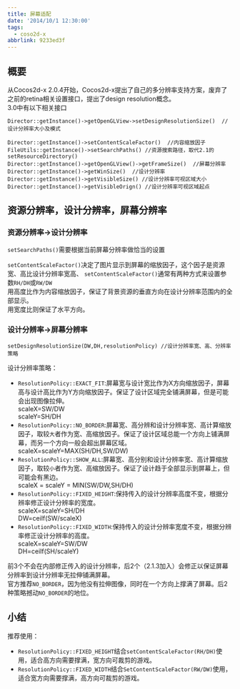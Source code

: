 ```yaml
---
title: 屏幕适配
date: '2014/10/1 12:30:00'
tags:
  - coso2d-x
abbrlink: 9233ed3f
---
```


## 概要
从Cocos2d-x 2.0.4开始，Cocos2d-x提出了自己的多分辨率支持方案，废弃了之前的retina相关设置接口，提出了design resolution概念。  
3.0中有以下相关接口

	Director::getInstance()->getOpenGLView->setDesignResolutionSize()  //设计分辨率大小及模式

	Director::getInstance()->setContentScaleFactor()  //内容缩放因子
	FileUtils::getInstance()->setSearchPaths() //资源搜索路径，取代2.1的setResourceDirectory()
	Director::getInstance()->getOpenGLView()->getFrameSize()  //屏幕分辨率
	Director::getInstance()->getWinSize()  //设计分辨率
	Director::getInstance()->getVisibleSize() //设计分辨率可视区域大小
	Director::getInstance()->getVisibleOrign() //设计分辨率可视区域起点

## 资源分辨率，设计分辨率，屏幕分辨率
### 资源分辨率->设计分辨率
`setSearchPaths()`需要根据当前屏幕分辨率做恰当的设置  

`setContentScaleFactor()`决定了图片显示到屏幕的缩放因子，这个因子是资源宽、高比设计分辨率宽高、
`setContentScaleFactor()`通常有两种方式来设置参数`RH/DH`或`RW/DW`  
用高度比作为内容缩放因子，保证了背景资源的垂直方向在设计分辨率范围内的全部显示。  
用宽度比则保证了水平方向。

### 设计分辨率->屏幕分辨率
	setDesignResolutionSize(DW,DH,resolutionPolicy) //设计分辨率宽、高、分辨率策略

设计分辨率策略：

* `ResolutionPolicy::EXACT_FIT`:屏幕宽与设计宽比作为X方向缩放因子，屏幕高与设计高比作为Y方向缩放因子。保证了设计区域完全铺满屏幕，但是可能会出现图像拉伸。  
scaleX=SW/DW  
scaleY=SH/DH
* `ResolutionPolicy::NO_BORDER`:屏幕宽、高分辨和设计分辨率宽、高计算缩放因子，取较`大`者作为宽、高缩放因子。保证了设计区域总能一个方向上铺满屏幕，而另一个方向一般会超出屏幕区域。  
scaleX=scaleY=MAX(SH/DH,SW/DW)
* `ResolutionPolicy::SHOW_ALL`:屏幕宽、高分别和设计分辨率宽、高计算缩放因子，取较`小`者作为宽、高缩放因子。保证了设计趋于全部显示到屏幕上，但可能会有黑边。  
scaleX = scaleY = MIN(SW/DW,SH/DH)  
* `ResolutionPolicy::FIXED_HEIGHT`:保持传入的设计分辨率高度不变，根据分辨率修正设计分辨率的宽度。  
scaleX=scaleY=SH/DH  
DW=ceilf(SW/scaleX)
* `ResolutionPolicy::FIXED_WIDTH`:保持传入的设计分辨率宽度不变，根据分辨率修正设计分辨率的高度。  
scaleX=scaleY=SW/DW  
DH=ceilf(SH/scaleY)

前3个不会在内部修正传入的设计分辨率，后2个（2.1.3加入）会修正以保证屏幕分辨率到设计分辨率无拉伸铺满屏幕。  
官方推荐`NO_BORDER`，因为他没有拉伸图像，同时在一个方向上撑满了屏幕。后2种策略撼动`NO_BORDER`的地位。

## 小结
推荐使用：

* `ResolutionPolicy::FIXED_HEIGHT`结合`setContentScaleFactor(RH/DH)`使用，适合高方向需要撑满，宽方向可裁剪的游戏。
* `ResolutionPolicy::FIXED_WIDTH`结合`SetContentScaleFactor(RW/DW)`使用，适合宽方向需要撑满，高方向可裁剪的游戏。
